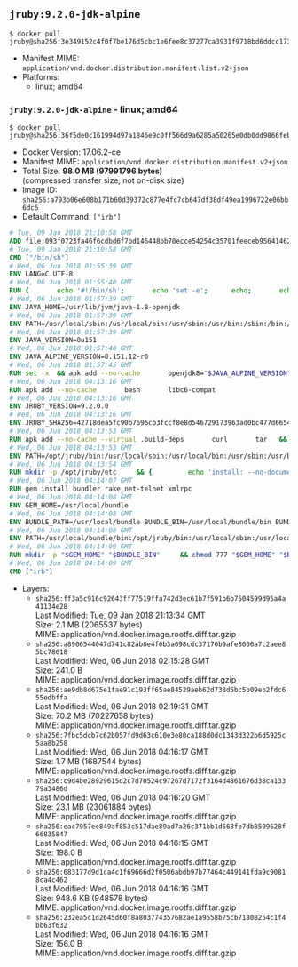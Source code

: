 ## `jruby:9.2.0-jdk-alpine`

```console
$ docker pull jruby@sha256:3e349152c4f0f7be176d5cbc1e6fee8c37277ca3931f9718bd6ddcc173e97ebb
```

-	Manifest MIME: `application/vnd.docker.distribution.manifest.list.v2+json`
-	Platforms:
	-	linux; amd64

### `jruby:9.2.0-jdk-alpine` - linux; amd64

```console
$ docker pull jruby@sha256:36f5de0c161994d97a1846e9c0ff566d9a6285a50265e0db0dd9866feb871220
```

-	Docker Version: 17.06.2-ce
-	Manifest MIME: `application/vnd.docker.distribution.manifest.v2+json`
-	Total Size: **98.0 MB (97991796 bytes)**  
	(compressed transfer size, not on-disk size)
-	Image ID: `sha256:a793b06e608b171b60d39372c877e4fc7cb647df38df49ea1996722e06bb6dc6`
-	Default Command: `["irb"]`

```dockerfile
# Tue, 09 Jan 2018 21:10:58 GMT
ADD file:093f0723fa46f6cdbd6f7bd146448bb70ecce54254c35701feeceb956414622f in / 
# Tue, 09 Jan 2018 21:10:58 GMT
CMD ["/bin/sh"]
# Wed, 06 Jun 2018 01:55:39 GMT
ENV LANG=C.UTF-8
# Wed, 06 Jun 2018 01:55:40 GMT
RUN { 		echo '#!/bin/sh'; 		echo 'set -e'; 		echo; 		echo 'dirname "$(dirname "$(readlink -f "$(which javac || which java)")")"'; 	} > /usr/local/bin/docker-java-home 	&& chmod +x /usr/local/bin/docker-java-home
# Wed, 06 Jun 2018 01:57:39 GMT
ENV JAVA_HOME=/usr/lib/jvm/java-1.8-openjdk
# Wed, 06 Jun 2018 01:57:39 GMT
ENV PATH=/usr/local/sbin:/usr/local/bin:/usr/sbin:/usr/bin:/sbin:/bin:/usr/lib/jvm/java-1.8-openjdk/jre/bin:/usr/lib/jvm/java-1.8-openjdk/bin
# Wed, 06 Jun 2018 01:57:39 GMT
ENV JAVA_VERSION=8u151
# Wed, 06 Jun 2018 01:57:40 GMT
ENV JAVA_ALPINE_VERSION=8.151.12-r0
# Wed, 06 Jun 2018 01:57:45 GMT
RUN set -x 	&& apk add --no-cache 		openjdk8="$JAVA_ALPINE_VERSION" 	&& [ "$JAVA_HOME" = "$(docker-java-home)" ]
# Wed, 06 Jun 2018 04:13:16 GMT
RUN apk add --no-cache       bash       libc6-compat
# Wed, 06 Jun 2018 04:13:16 GMT
ENV JRUBY_VERSION=9.2.0.0
# Wed, 06 Jun 2018 04:13:16 GMT
ENV JRUBY_SHA256=42718dea5fc90b7696cb3fccf8e8d546729173963ad0bc477d66545677d00684
# Wed, 06 Jun 2018 04:13:53 GMT
RUN apk add --no-cache --virtual .build-deps       curl       tar   && mkdir -p /opt/jruby   && curl -fSL https://s3.amazonaws.com/jruby.org/downloads/${JRUBY_VERSION}/jruby-bin-${JRUBY_VERSION}.tar.gz -o /tmp/jruby.tar.gz   && echo "$JRUBY_SHA256 */tmp/jruby.tar.gz" | sha256sum -c -   && tar -zx --strip-components=1 -f /tmp/jruby.tar.gz -C /opt/jruby   && rm /tmp/jruby.tar.gz   && ln -s /opt/jruby/bin/jruby /usr/local/bin/ruby   && apk del .build-deps
# Wed, 06 Jun 2018 04:13:53 GMT
ENV PATH=/opt/jruby/bin:/usr/local/sbin:/usr/local/bin:/usr/sbin:/usr/bin:/sbin:/bin:/usr/lib/jvm/java-1.8-openjdk/jre/bin:/usr/lib/jvm/java-1.8-openjdk/bin
# Wed, 06 Jun 2018 04:13:54 GMT
RUN mkdir -p /opt/jruby/etc     && {         echo 'install: --no-document';         echo 'update: --no-document';     } >> /opt/jruby/etc/gemrc
# Wed, 06 Jun 2018 04:14:07 GMT
RUN gem install bundler rake net-telnet xmlrpc
# Wed, 06 Jun 2018 04:14:08 GMT
ENV GEM_HOME=/usr/local/bundle
# Wed, 06 Jun 2018 04:14:08 GMT
ENV BUNDLE_PATH=/usr/local/bundle BUNDLE_BIN=/usr/local/bundle/bin BUNDLE_SILENCE_ROOT_WARNING=1 BUNDLE_APP_CONFIG=/usr/local/bundle
# Wed, 06 Jun 2018 04:14:08 GMT
ENV PATH=/usr/local/bundle/bin:/opt/jruby/bin:/usr/local/sbin:/usr/local/bin:/usr/sbin:/usr/bin:/sbin:/bin:/usr/lib/jvm/java-1.8-openjdk/jre/bin:/usr/lib/jvm/java-1.8-openjdk/bin
# Wed, 06 Jun 2018 04:14:09 GMT
RUN mkdir -p "$GEM_HOME" "$BUNDLE_BIN"     && chmod 777 "$GEM_HOME" "$BUNDLE_BIN"
# Wed, 06 Jun 2018 04:14:09 GMT
CMD ["irb"]
```

-	Layers:
	-	`sha256:ff3a5c916c92643ff77519ffa742d3ec61b7f591b6b7504599d95a4a41134e28`  
		Last Modified: Tue, 09 Jan 2018 21:13:34 GMT  
		Size: 2.1 MB (2065537 bytes)  
		MIME: application/vnd.docker.image.rootfs.diff.tar.gzip
	-	`sha256:a8906544047d741c82ab8e4f6b3a698cdc37170b9afe8006a7c2aee85bc78618`  
		Last Modified: Wed, 06 Jun 2018 02:15:28 GMT  
		Size: 241.0 B  
		MIME: application/vnd.docker.image.rootfs.diff.tar.gzip
	-	`sha256:ae9db8d675e1fae91c193ff65ae84529aeb62d738d5bc5b09eb2fdc655edbffa`  
		Last Modified: Wed, 06 Jun 2018 02:19:31 GMT  
		Size: 70.2 MB (70227658 bytes)  
		MIME: application/vnd.docker.image.rootfs.diff.tar.gzip
	-	`sha256:7fbc5dcb7c62b057fd9d63c610e3e80ca188d0dc1343d322b6d5925c5aa8b258`  
		Last Modified: Wed, 06 Jun 2018 04:16:17 GMT  
		Size: 1.7 MB (1687544 bytes)  
		MIME: application/vnd.docker.image.rootfs.diff.tar.gzip
	-	`sha256:c9d4be28929615d2c7d70524c97267d7172f3164d4861676d38ca13379a3486d`  
		Last Modified: Wed, 06 Jun 2018 04:16:20 GMT  
		Size: 23.1 MB (23061884 bytes)  
		MIME: application/vnd.docker.image.rootfs.diff.tar.gzip
	-	`sha256:eac7957ee849af853c517dae89ad7a26c371bb1d668fe7db8599628f66835847`  
		Last Modified: Wed, 06 Jun 2018 04:16:15 GMT  
		Size: 198.0 B  
		MIME: application/vnd.docker.image.rootfs.diff.tar.gzip
	-	`sha256:683177d9d1ca4c1f69666d2f0506abdb97b77464c449141fda9c90818ca4c462`  
		Last Modified: Wed, 06 Jun 2018 04:16:16 GMT  
		Size: 948.6 KB (948578 bytes)  
		MIME: application/vnd.docker.image.rootfs.diff.tar.gzip
	-	`sha256:232ea5c1d2645d60f8a803774357682ae1a9558b75cb71808254c1f4bb63f632`  
		Last Modified: Wed, 06 Jun 2018 04:16:16 GMT  
		Size: 156.0 B  
		MIME: application/vnd.docker.image.rootfs.diff.tar.gzip
